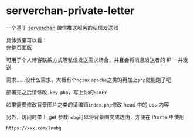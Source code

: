 # serverchan-private-letter
一个基于 [serverchan](https://sc.ftqq.com) 微信推送服务的私信发送器

具体效果可以看：  
[完整页面版](https://sc.lolico.moe)

可用于个人博客联系方式等私信发送需求场合，并且会将消息发送者的 IP 一并发送

需求……没什么需求，大概有个`nginx` `apache`之类的再加上`php`就能跑了吧

部署完之后请修改`.key.php`，写上你的`SCKEY`

如果需要修改背景图片之类的请编辑`index.php`修改 head 中的 css 内容

另外，访问时带上 get 参数`nobg`可以将背景图变成透明，方便在 iframe 中使用
```
https://xxx.com/?nobg
```
